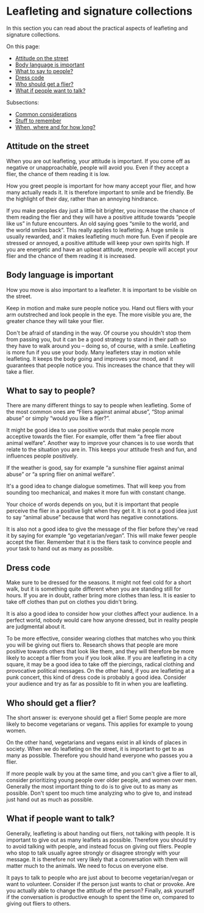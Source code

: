 # Leafleting and signature collections

In this section you can read about the practical aspects of leafleting and signature collections.

On this page:

- [Attitude on the street](#attitude-on-the-street)
- [Body language is important](#body-language-is-important)
- [What to say to people?](#what-to-say-to-people)
- [Dress code](#dress-code)
- [Who should get a flier?](#who-should-get-a-flier)
- [What if people want to talk?](#what-if-people-want-to-talk)

Subsections:

- [Common considerations](
./leafleting-and-signature-collections/common-considerations)
- [Stuff to remember](./leafleting-and-signature-collections/stuff-to-remember)
- [When, where and for how long?](
./leafleting-and-signature-collections/when-where-and-for-how-long)

<a name="attitude-on-the-street"></a>
## Attitude on the street
When you are out leafleting, your attitude is important. If you come off as
negative or unapproachable, people will avoid you. Even if they accept a flier,
the chance of them reading it is low.  

How you greet people is important for how many accept your flier, and how many
actually reads it. It is therefore important to smile and be friendly. Be the
highlight of their day, rather than an annoying hindrance.  

If you make peoples day just a little bit brighter, you increase the chance of
them reading the flier and they will have a positive attitude towards “people
like us” in future encounters. An old saying goes “smile to the world, and the
world smiles back”. This really applies to leafleting. A huge smile is usually
rewarded, and it makes leafleting much more fun. Even if people are stressed or
annoyed, a positive attitude will keep your own spirits high. If you are
energetic and have an upbeat attitude, more people will accept your flier and
the chance of them reading it is increased.

<a name="body-language-is-important"></a>
## Body language is important
How you move is also important to a leafleter. It is important to be visible on
the street.  

Keep in motion and make sure people notice you. Hand out fliers with your arm
outstreched and look people in the eye. The more visible you are, the greater
chance they will take your flier.  

Don't be afraid of standing in the way. Of course you shouldn't stop them from
passing you, but it can be a good strategy to stand in their path so they have
to walk around you – doing so, of course, with a smile. Leafleting is more fun
if you use your body. Many leafleters stay in motion while leafleting. It keeps
the body going and improves your mood, and it guarantees that people notice you.
This increases the chance that they will take a flier.  

<a name="what-to-say-to-people"></a>
## What to say to people?
There are many different things to say to people when leafleting. Some of the
most common ones are “Fliers against animal abuse”, “Stop animal abuse” or
simply “would you like a flier?”.  

It might be good idea to use positive words that make people more acceptive
towards the flier. For example, offer them “a free flier about animal welfare”.
Another way to improve your chances is to use words that relate to the situation
you are in. This keeps your attitude fresh and fun, and influences people
positively.  

If the weather is good, say for example “a sunshine flier against animal abuse”
or “a spring flier on animal welfare”.  

It's a good idea to change dialogue sometimes. That will keep you from sounding
too mechanical, and makes it more fun with constant change.  

Your choice of words depends on you, but it is important that people perceive
the flier in a positive light when they get it. It is not a good idea just to
say “animal abuse” because that word has negative connotations.  

It is also not a good idea to give the message of the flier before they've read
it by saying for example “go vegetarian/vegan”. This will make fewer people
accept the flier. Remember that it is the fliers task to convince people and
your task to hand out as many as possible.

<a name="dress-code"></a>
## Dress code
Make sure to be dressed for the seasons. It might not feel cold for a short
walk, but it is something quite different when you are standing still for hours.
If you are in doubt, rather bring more clothes than less. It is easier to take
off clothes than put on clothes you didn't bring.  

It is also a good idea to consider how your clothes affect your audience. In a
perfect world, nobody would care how anyone dressed, but in reality people are
judgmental about it.  

To be more effective, consider wearing clothes that matches who you think you
will be giving out fliers to. Research shows that people are more positive
towards others that look like them, and they will therefore be more likely to
accept a flier from you if you look alike. If you are leafleting in a city
square, it may be a good idea to take off the piercings, radical clothing and
provocative political messages. On the other hand, if you are leafleting at a
punk concert, this kind of dress code is probably a good idea. Consider your
audience and try as far as possible to fit in when you are leafleting.

<a name="who-should-get-a-flier"></a>
## Who should get a flier?
The short answer is: everyone should get a flier! Some people are more likely to
become vegetarians or vegans. This applies for example to young women.  

On the other hand, vegetarians and vegans exist in all kinds of places in
society. When we do leafleting on the street, it is important to get to as many
as possible. Therefore you should hand everyone who passes you a flier.  

If more people walk by you at the same time, and you can't give a flier to all,
consider prioritizing young people over older people, and women over men.
Generally the most important thing to do is to give out to as many as possible.
Don't spent too much time analyzing who to give to, and instead just hand out as
much as possible.

<a name="what-if-people-want-to-talk"></a>
## What if people want to talk?
Generally, leafleting is about handing out fliers, not talking with people. It
is important to give out as many leaflets as possible. Therefore you should try
to avoid talking with people, and instead focus on giving out fliers. People who
stop to talk usually agree strongly or disagree strongly with your message. It
is therefore not very likely that a conversation with them will matter much to
the animals. We need to focus on everyone else.  

It pays to talk to people who are just about to become vegetarian/vegan or want
to volunteer. Consider if the person just wants to chat or provoke. Are you
actually able to change the attitude of the person? Finally, ask yourself if the
conversation is productive enough to spent the time on, compared to giving out
fliers to others.
